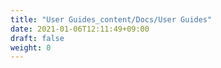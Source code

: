 ```yaml
---
title: "User Guides_content/Docs/User Guides"
date: 2021-01-06T12:11:49+09:00
draft: false
weight: 0
---
```


